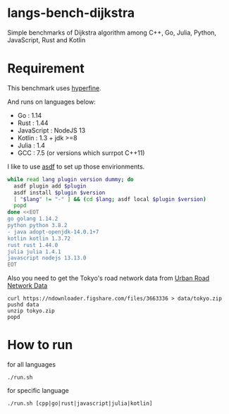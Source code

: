 # langs-bench-dijkstra
Simple benchmarks of Dijkstra algorithm among C++, Go, Julia, Python, JavaScript, Rust and Kotlin 

# Requirement

This benchmark uses [hyperfine](https://github.com/sharkdp/hyperfine).

And runs on languages below:
- Go : 1.14
- Rust : 1.44
- JavaScript : NodeJS 13 
- Kotlin : 1.3 + jdk >=8
- Julia : 1.4
- GCC : 7.5 (or versions which surrpot C++11)

I like to use [asdf](https://asdf-vm.com/#/) to set up those envirionments.

```setup.sh
while read lang plugin version dummy; do
  asdf plugin add $plugin
  asdf install $plugin $version
  [ "$lang" != "-" ] && (cd $lang; asdf local $plugin $version)
  popd 
done <<EOT
go golang 1.14.2
python python 3.8.2
- java adopt-openjdk-14.0.1+7
kotlin kotlin 1.3.72
rust rust 1.44.0
julia julia 1.4.1
javascript nodejs 13.13.0
EOT
```

Also you need to get the Tokyo's road network data from [Urban Road Network Data](https://figshare.com/articles/Urban_Road_Network_Data/2061897)
```
curl https://ndownloader.figshare.com/files/3663336 > data/tokyo.zip
pushd data
unzip tokyo.zip
popd
```

# How to run

for all languages
```
./run.sh
```

for specific language
```
./run.sh [cpp|go|rust|javascript|julia|kotlin]
```
